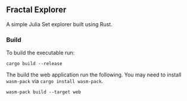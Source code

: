## Fractal Explorer

A simple Julia Set explorer built using Rust.

### Build

To build the executable run:

```
cargo build --release
```

The build the web application run the following. You may need to install `wasm-pack` via `cargo install wasm-pack`.

```
wasm-pack build --target web
```

